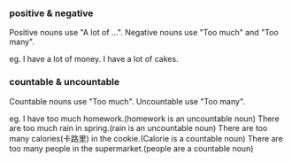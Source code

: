 
### positive & negative
Positive nouns use "A lot of ...". 
Negative nouns use "Too much" and "Too many".

eg.
I have a lot of money. 
I have a lot of cakes.

### countable & uncountable
Countable nouns use "Too much". 
Uncountable use "Too many".

eg.
I have too much homework.(homework is an uncountable noun)
There are too much rain in spring.(rain is an uncountable noun)
There are too many calories(卡路里) in the cookie.(Calorie is a countable noun)
There are too many people in the supermarket.(people are a countable noun)